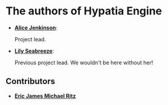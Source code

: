 # The authors of Hypatia Engine

* [**Alice Jenkinson**](https://github.com/txanatan):

  Project lead.

* [**Lily Seabreeze**](https://github.com/lily-seabreeze):

  Previous project lead. We wouldn't be here without her!

## Contributors

* [**Eric James Michael Ritz**](https://github.com/ejmr)
